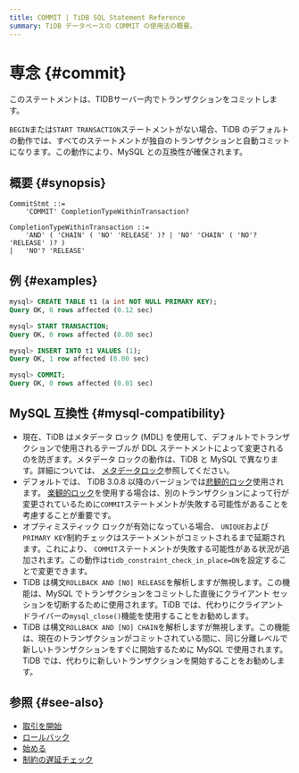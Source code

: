 ```yaml
---
title: COMMIT | TiDB SQL Statement Reference
summary: TiDB データベースの COMMIT の使用法の概要。
---
```


# 専念 {#commit}

このステートメントは、TIDBサーバー内でトランザクションをコミットします。

`BEGIN`または`START TRANSACTION`ステートメントがない場合、TiDB のデフォルトの動作では、すべてのステートメントが独自のトランザクションと自動コミットになります。この動作により、MySQL との互換性が確保されます。

## 概要 {#synopsis}

```ebnf+diagram
CommitStmt ::=
    'COMMIT' CompletionTypeWithinTransaction?

CompletionTypeWithinTransaction ::=
    'AND' ( 'CHAIN' ( 'NO' 'RELEASE' )? | 'NO' 'CHAIN' ( 'NO'? 'RELEASE' )? )
|   'NO'? 'RELEASE'
```

## 例 {#examples}

```sql
mysql> CREATE TABLE t1 (a int NOT NULL PRIMARY KEY);
Query OK, 0 rows affected (0.12 sec)

mysql> START TRANSACTION;
Query OK, 0 rows affected (0.00 sec)

mysql> INSERT INTO t1 VALUES (1);
Query OK, 1 row affected (0.00 sec)

mysql> COMMIT;
Query OK, 0 rows affected (0.01 sec)
```

## MySQL 互換性 {#mysql-compatibility}

-   現在、TiDB はメタデータ ロック (MDL) を使用して、デフォルトでトランザクションで使用されるテーブルが DDL ステートメントによって変更されるのを防ぎます。メタデータ ロックの動作は、TiDB と MySQL で異なります。詳細については、 [メタデータロック](/metadata-lock.md)参照してください。
-   デフォルトでは、 TiDB 3.0.8 以降のバージョンでは[悲観的ロック](/pessimistic-transaction.md)使用されます。 [楽観的ロック](/optimistic-transaction.md)を使用する場合は、別のトランザクションによって行が変更されているために`COMMIT`ステートメントが失敗する可能性があることを考慮することが重要です。
-   オプティミスティック ロックが有効になっている場合、 `UNIQUE`および`PRIMARY KEY`制約チェックはステートメントがコミットされるまで延期されます。これにより、 `COMMIT`ステートメントが失敗する可能性がある状況が追加されます。この動作は`tidb_constraint_check_in_place=ON`を設定することで変更できます。
-   TiDB は構文`ROLLBACK AND [NO] RELEASE`を解析しますが無視します。この機能は、MySQL でトランザクションをコミットした直後にクライアント セッションを切断するために使用されます。TiDB では、代わりにクライアント ドライバーの`mysql_close()`機能を使用することをお勧めします。
-   TiDB は構文`ROLLBACK AND [NO] CHAIN`を解析しますが無視します。この機能は、現在のトランザクションがコミットされている間に、同じ分離レベルで新しいトランザクションをすぐに開始するために MySQL で使用されます。TiDB では、代わりに新しいトランザクションを開始することをお勧めします。

## 参照 {#see-also}

-   [取引を開始](/sql-statements/sql-statement-start-transaction.md)
-   [ロールバック](/sql-statements/sql-statement-rollback.md)
-   [始める](/sql-statements/sql-statement-begin.md)
-   [制約の遅延チェック](/transaction-overview.md#lazy-check-of-constraints)
